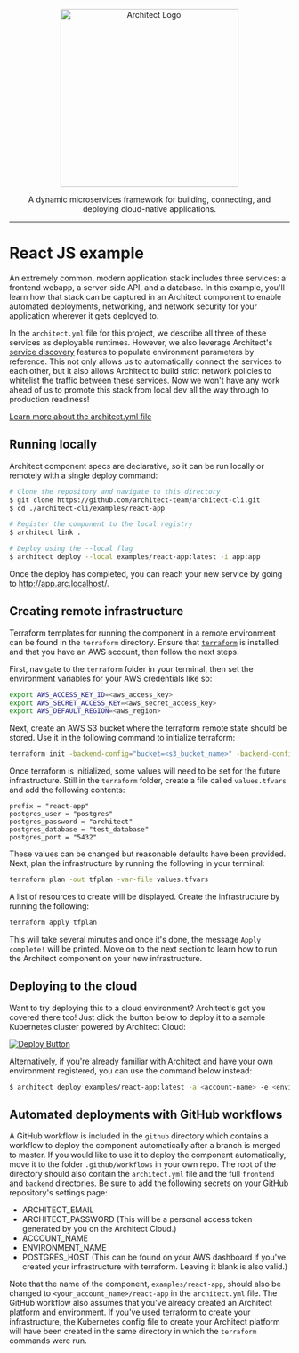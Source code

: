 <p align="center">
  <a href="//architect.io" target="blank"><img src="https://www.architect.io/img/logo.svg" width="320" alt="Architect Logo" /></a>
</p>

<p align="center">
  A dynamic microservices framework for building, connecting, and deploying cloud-native applications.
</p>

---

# React JS example

An extremely common, modern application stack includes three services: a frontend webapp, a server-side API, and a database. In this example, you'll learn how that stack can be captured in an Architect component to enable automated deployments, networking, and network security for your application wherever it gets deployed to.

In the `architect.yml` file for this project, we describe all three of these services as deployable runtimes. However, we also leverage Architect's [service discovery](https://www.architect.io/docs/configuration/service-discovery) features to populate environment parameters by reference. This not only allows us to automatically connect the services to each other, but it also allows Architect to build strict network policies to whitelist the traffic between these services. Now we won't have any work ahead of us to promote this stack from local dev all the way through to production readiness!

[Learn more about the architect.yml file](//docs.architect.io/configuration/architect-yml)

## Running locally

Architect component specs are declarative, so it can be run locally or remotely with a single deploy command:

```sh
# Clone the repository and navigate to this directory
$ git clone https://github.com/architect-team/architect-cli.git
$ cd ./architect-cli/examples/react-app

# Register the component to the local registry
$ architect link .

# Deploy using the --local flag
$ architect deploy --local examples/react-app:latest -i app:app
```

Once the deploy has completed, you can reach your new service by going to http://app.arc.localhost/.

## Creating remote infrastructure

Terraform templates for running the component in a remote environment can be found in the `terraform` directory. Ensure that [`terraform`](https://learn.hashicorp.com/tutorials/terraform/install-cli) is installed and that you have an AWS account, then follow the next steps.

First, navigate to the `terraform` folder in your terminal, then set the environment variables for your AWS credentials like so:

```sh
export AWS_ACCESS_KEY_ID=<aws_access_key>
export AWS_SECRET_ACCESS_KEY=<aws_secret_access_key>
export AWS_DEFAULT_REGION=<aws_region>
```

Next, create an AWS S3 bucket where the terraform remote state should be stored. Use it in the following command to initialize terraform:

```sh
terraform init -backend-config="bucket=<s3_bucket_name>" -backend-config="region=<aws_region>" -backend-config="key=<aws_access_key>"
```

Once terraform is initialized, some values will need to be set for the future infrastructure. Still in the `terraform` folder, create a file called `values.tfvars` and add the following contents:

```
prefix = "react-app"
postgres_user = "postgres"
postgres_password = "architect"
postgres_database = "test_database"
postgres_port = "5432"
```

These values can be changed but reasonable defaults have been provided. Next, plan the infrastructure by running the following in your terminal:

```sh
terraform plan -out tfplan -var-file values.tfvars
```

A list of resources to create will be displayed. Create the infrastructure by running the following:

```sh
terraform apply tfplan
```

This will take several minutes and once it's done, the message `Apply complete!` will be printed. Move on to the next section to learn how to run the Architect component on your new infrastructure.

## Deploying to the cloud

Want to try deploying this to a cloud environment? Architect's got you covered there too! Just click the button below to deploy it to a sample Kubernetes cluster powered by Architect Cloud:

[![Deploy Button](https://www.architect.io/deploy-button.svg)](https://cloud.architect.io/examples/components/react-app/deploy?tag=latest&interface=app%3Aapp)

Alternatively, if you're already familiar with Architect and have your own environment registered, you can use the command below instead:

```sh
$ architect deploy examples/react-app:latest -a <account-name> -e <environment-name> -i app:app
```

## Automated deployments with GitHub workflows

A GitHub workflow is included in the `github` directory which contains a workflow to deploy the component automatically after a branch is merged to master. If you would like to use it to deploy the component automatically, move it to the folder `.github/workflows` in your own repo. The root of the directory should also contain the `architect.yml` file and the full `frontend` and `backend` directories. Be sure to add the following secrets on your GitHub repository's settings page:

* ARCHITECT_EMAIL
* ARCHITECT_PASSWORD (This will be a personal access token generated by you on the Architect Cloud.)
* ACCOUNT_NAME
* ENVIRONMENT_NAME
* POSTGRES_HOST (This can be found on your AWS dashboard if you've created your infrastructure with terraform. Leaving it blank is also valid.)

Note that the name of the component, `examples/react-app`, should also be changed to `<your_account_name>/react-app` in the `architect.yml` file. The GitHub workflow also assumes that you've already created an Architect platform and environment. If you've used terraform to create your infrastructure, the Kubernetes config file to create your Architect platform will have been created in the same directory in which the `terraform` commands were run.
